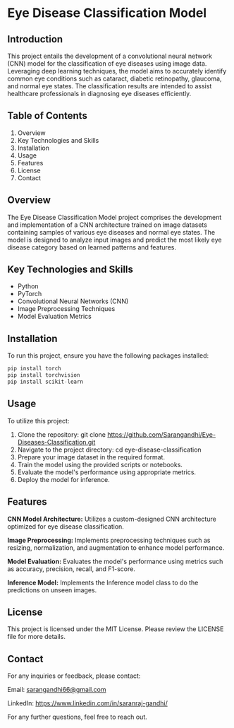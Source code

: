 # Eye Disease Classification Model

## Introduction

This project entails the development of a convolutional neural network (CNN) model for the classification of eye diseases using image data. Leveraging deep learning techniques, the model aims to accurately identify common eye conditions such as cataract, diabetic retinopathy, glaucoma, and normal eye states. The classification results are intended to assist healthcare professionals in diagnosing eye diseases efficiently.

## Table of Contents
1. Overview
2. Key Technologies and Skills
3. Installation
4. Usage
5. Features
6. License
6. Contact

## Overview

The Eye Disease Classification Model project comprises the development and implementation of a CNN architecture trained on image datasets containing samples of various eye diseases and normal eye states. The model is designed to analyze input images and predict the most likely eye disease category based on learned patterns and features.

## Key Technologies and Skills
- Python
- PyTorch
- Convolutional Neural Networks (CNN)
- Image Preprocessing Techniques
- Model Evaluation Metrics

## Installation

To run this project, ensure you have the following packages installed:

```python
pip install torch
pip install torchvision
pip install scikit-learn
```

## Usage

To utilize this project:

1. Clone the repository: git clone https://github.com/Sarangandhi/Eye-Diseases-Classification.git
2. Navigate to the project directory: cd eye-disease-classification
3. Prepare your image dataset in the required format.
4. Train the model using the provided scripts or notebooks.
5. Evaluate the model's performance using appropriate metrics.
6. Deploy the model for inference.

## Features

**CNN Model Architecture:** Utilizes a custom-designed CNN architecture optimized for eye disease classification.

**Image Preprocessing:** Implements preprocessing techniques such as resizing, normalization, and augmentation to enhance model performance.

**Model Evaluation:** Evaluates the model's performance using metrics such as accuracy, precision, recall, and F1-score.

**Inference Model:** Implements the Inference model class to do the predictions on unseen images.

## License
This project is licensed under the MIT License. Please review the LICENSE file for more details.

## Contact

For any inquiries or feedback, please contact:

Email: sarangandhi66@gmail.com 

LinkedIn: https://www.linkedin.com/in/saranraj-gandhi/

For any further questions, feel free to reach out.